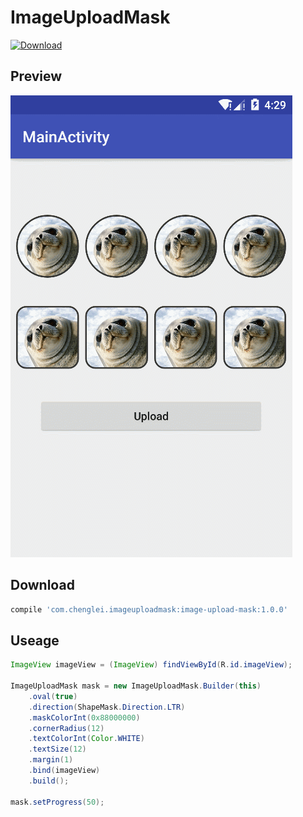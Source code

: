 # ImageUploadMask

[ ![Download](https://api.bintray.com/packages/darren/maven/image-upload-mask/images/download.svg) ](https://bintray.com/darren/maven/image-upload-mask/_latestVersion)

## Preview

![](screenshots/GIF.gif)

## Download

```gradle
compile 'com.chenglei.imageuploadmask:image-upload-mask:1.0.0'
```

## Useage

```java
ImageView imageView = (ImageView) findViewById(R.id.imageView);

ImageUploadMask mask = new ImageUploadMask.Builder(this)
    .oval(true)
    .direction(ShapeMask.Direction.LTR)
    .maskColorInt(0x88000000)
    .cornerRadius(12)
    .textColorInt(Color.WHITE)
    .textSize(12)
    .margin(1)
    .bind(imageView)
    .build();

mask.setProgress(50);
```